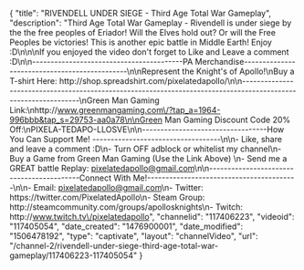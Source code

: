 {
    "title": "RIVENDELL UNDER SIEGE - Third Age Total War Gameplay",
    "description": "Third Age Total War Gameplay - Rivendell is under siege by the the free peoples of Eriador!  Will the Elves hold out?  Or will the Free Peoples be victories!  This is another epic battle in Middle Earth!  Enjoy :D\n\n\nIf you enjoyed the video don't forget to Like and Leave a comment :D\n\n-----------------------------------------PA Merchandise----------------------------------------------\n\nRepresent the Knight's of Apollo!\nBuy a T-shirt Here: http:\/\/shop.spreadshirt.com\/pixelatedapollo\/\n\n---------------------------------------------------------------------------------------------------------------\nGreen Man Gaming Link:\nhttp:\/\/www.greenmangaming.com\/?tap_a=1964-996bbb&tap_s=29753-aa0a78\n\nGreen Man Gaming Discount Code 20% Off:\nPIXELA-TEDAPO-LLOSVE\n\n----------------------------------How You Can Support Me! -----------------------------------\n\n- Like, share and leave a comment :D\n- Turn OFF adblock or whitelist my channel\n- Buy a Game from Green Man Gaming (Use the Link Above) \n- Send me a GREAT battle Replay: pixelatedapollo@gmail.com\n\n------------------------------------------Connect With Me!-----------------------------------------\n\n- Email: pixelatedapollo@gmail.com\n- Twitter: https:\/\/twitter.com\/PixelatedApollo\n- Steam Group:  http:\/\/steamcommunity.com\/groups\/apollosknights\n- Twitch: http:\/\/www.twitch.tv\/pixelatedapollo",
    "channelid": "117406223",
    "videoid": "117405054",
    "date_created": "1476900001",
    "date_modified": "1506478192",
    "type": "captivate",
    "layout": "channelVideo",
    "url": "\/channel-2\/rivendell-under-siege-third-age-total-war-gameplay\/117406223-117405054"
}